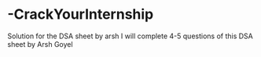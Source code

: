 # -CrackYourInternship
Solution for the DSA sheet by arsh
I will complete 4-5 questions of this DSA sheet by Arsh Goyel

